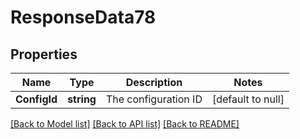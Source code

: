 # ResponseData78

## Properties
Name | Type | Description | Notes
------------ | ------------- | ------------- | -------------
**ConfigId** | **string** | The configuration ID | [default to null]

[[Back to Model list]](../README.md#documentation-for-models) [[Back to API list]](../README.md#documentation-for-api-endpoints) [[Back to README]](../README.md)

